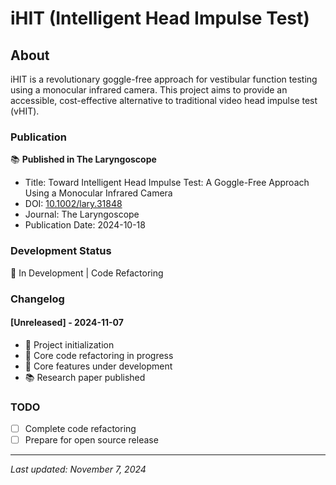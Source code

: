 # iHIT (Intelligent Head Impulse Test)

## About
iHIT is a revolutionary goggle-free approach for vestibular function testing using a monocular infrared camera. This project aims to provide an accessible, cost-effective alternative to traditional video head impulse test (vHIT).

### Publication
📚 **Published in The Laryngoscope**
- Title: Toward Intelligent Head Impulse Test: A Goggle-Free Approach Using a Monocular Infrared Camera
- DOI: [10.1002/lary.31848](https://onlinelibrary.wiley.com/doi/10.1002/lary.31848)
- Journal: The Laryngoscope
- Publication Date: 2024-10-18

### Development Status
🚧 In Development | Code Refactoring

### Changelog

#### [Unreleased] - 2024-11-07
- 🚧 Project initialization
- 📝 Core code refactoring in progress
- 🔨 Core features under development
- 📚 Research paper published

### TODO
- [ ] Complete code refactoring
- [ ] Prepare for open source release

---
*Last updated: November 7, 2024*
